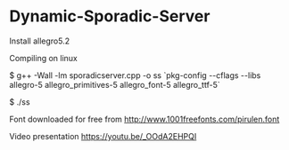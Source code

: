 # Dynamic-Sporadic-Server


Install allegro5.2


Compiling on linux

$ g++ -Wall -lm sporadicserver.cpp -o ss \`pkg-config --cflags --libs allegro-5 allegro_primitives-5 allegro_font-5 allegro_ttf-5\`

$ ./ss


Font downloaded for free from http://www.1001freefonts.com/pirulen.font


Video presentation https://youtu.be/_OOdA2EHPQI
